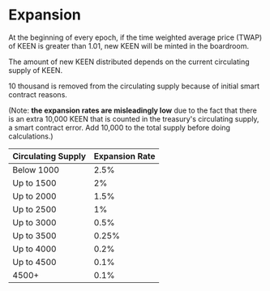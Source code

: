 # Expansion

At the beginning of every epoch, if the time weighted average price (TWAP) of KEEN is greater than 1.01, new KEEN will be minted in the boardroom.

The amount of new KEEN distributed depends on the current circulating supply of KEEN.

10 thousand is removed from the circulating supply because of initial smart contract reasons.

(Note: **the expansion rates are misleadingly low** due to the fact that there is an extra 10,000 KEEN that is counted in the treasury's circulating supply, a smart contract error. Add 10,000 to the total supply before doing calculations.)

| Circulating Supply | Expansion Rate |
| ------------------ | -------------- |
| Below 1000         | 2.5%           |
| Up to 1500         | 2%             |
| Up to 2000         | 1.5%           |
| Up to 2500         | 1%             |
| Up to 3000         | 0.5%           |
| Up to 3500         | 0.25%          |
| Up to 4000         | 0.2%           |
| Up to 4500         | 0.1%           |
| 4500+              | 0.1%           |
